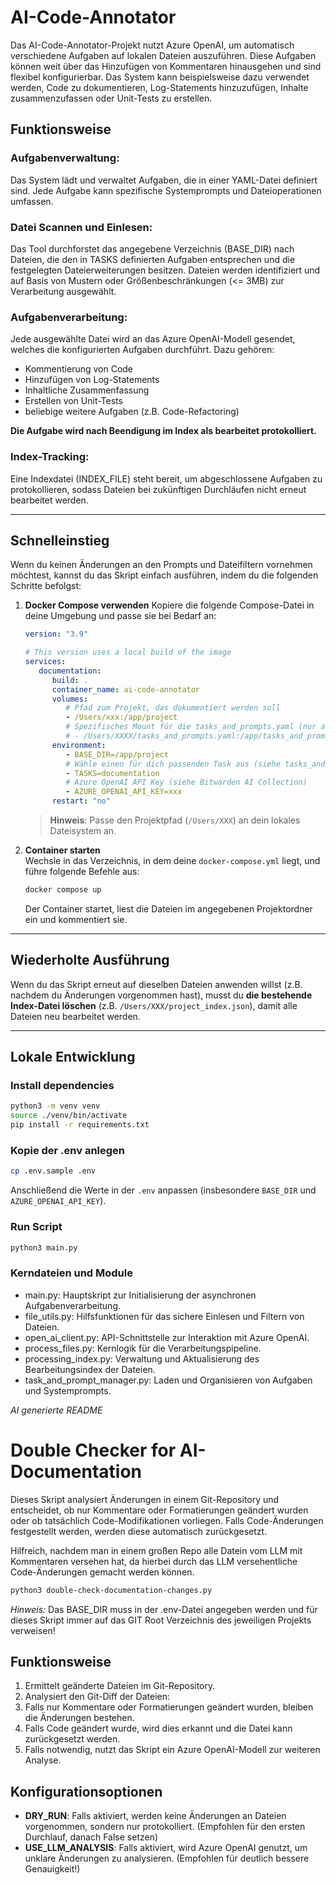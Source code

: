 # AI-Code-Annotator

Das AI-Code-Annotator-Projekt nutzt Azure OpenAI, um automatisch verschiedene Aufgaben auf lokalen Dateien auszuführen. Diese Aufgaben können weit über das Hinzufügen von Kommentaren hinausgehen und sind flexibel konfigurierbar. Das System kann beispielsweise dazu verwendet werden, Code zu dokumentieren, Log-Statements hinzuzufügen, Inhalte zusammenzufassen oder Unit-Tests zu erstellen.

## Funktionsweise
### Aufgabenverwaltung:
Das System lädt und verwaltet Aufgaben, die in einer YAML-Datei definiert sind. Jede Aufgabe kann spezifische Systemprompts und Dateioperationen umfassen.

### Datei Scannen und Einlesen:
Das Tool durchforstet das angegebene Verzeichnis (BASE_DIR) nach Dateien, die den in TASKS definierten Aufgaben entsprechen und die festgelegten Dateierweiterungen besitzen.
Dateien werden identifiziert und auf Basis von Mustern oder Größenbeschränkungen (<= 3MB) zur Verarbeitung ausgewählt.

### Aufgabenverarbeitung:
Jede ausgewählte Datei wird an das Azure OpenAI-Modell gesendet, welches die konfigurierten Aufgaben durchführt. Dazu gehören:
- Kommentierung von Code
- Hinzufügen von Log-Statements
- Inhaltliche Zusammenfassung
- Erstellen von Unit-Tests
- beliebige weitere Aufgaben (z.B. Code-Refactoring)

**Die Aufgabe wird nach Beendigung im Index als bearbeitet protokolliert.**

### Index-Tracking:
Eine Indexdatei (INDEX_FILE) steht bereit, um abgeschlossene Aufgaben zu protokollieren, sodass Dateien bei zukünftigen Durchläufen nicht erneut bearbeitet werden.

---

## Schnelleinstieg

Wenn du keinen Änderungen an den Prompts und Dateifiltern vornehmen möchtest, kannst du das Skript einfach ausführen, indem du die folgenden Schritte befolgst:

1. **Docker Compose verwenden**
   Kopiere die folgende Compose-Datei in deine Umgebung und passe sie bei Bedarf an:

   ```yaml
   version: "3.9"
   
   # This version uses a local build of the image
   services:
      documentation:
         build: .
         container_name: ai-code-annotator
         volumes:
            # Pfad zum Projekt, das dokumentiert werden soll
            - /Users/xxx:/app/project
            # Spezifisches Mount für die tasks_and_prompts.yaml (nur anzugeben, wenn du spezifische Tasks, Dateifilter oder eigene Aufgaben verwenden willst)
            # - /Users/XXXX/tasks_and_prompts.yaml:/app/tasks_and_prompts.yaml
         environment:
            - BASE_DIR=/app/project
            # Wähle einen für dich passenden Task aus (siehe tasks_and_prompts.yaml)
            - TASKS=documentation
            # Azure OpenAI API Key (siehe Bitwarden AI Collection)
            - AZURE_OPENAI_API_KEY=xxx
         restart: "no"
   ```

   > **Hinweis**: Passe den Projektpfad (`/Users/XXX`) an dein lokales Dateisystem an.
   
2. **Container starten**  
   Wechsle in das Verzeichnis, in dem deine `docker-compose.yml` liegt, und führe folgende Befehle aus:
   ```bash
   docker compose up
   ```
   Der Container startet, liest die Dateien im angegebenen Projektordner ein und kommentiert sie.

---

## Wiederholte Ausführung

Wenn du das Skript erneut auf dieselben Dateien anwenden willst (z.B. nachdem du Änderungen vorgenommen hast), musst du **die bestehende Index-Datei löschen** (z.B. `/Users/XXX/project_index.json`), damit alle Dateien neu bearbeitet werden.

---

## Lokale Entwicklung

### Install dependencies

```bash
python3 -m venv venv
source ./venv/bin/activate 
pip install -r requirements.txt
```

### Kopie der .env anlegen

```bash
cp .env.sample .env
```
Anschließend die Werte in der `.env` anpassen (insbesondere `BASE_DIR` und `AZURE_OPENAI_API_KEY`).

### Run Script

```bash
python3 main.py
```

### Kerndateien und Module
- main.py: Hauptskript zur Initialisierung der asynchronen Aufgabenverarbeitung.
- file_utils.py: Hilfsfunktionen für das sichere Einlesen und Filtern von Dateien.
- open_ai_client.py: API-Schnittstelle zur Interaktion mit Azure OpenAI.
- process_files.py: Kernlogik für die Verarbeitungspipeline.
- processing_index.py: Verwaltung und Aktualisierung des Bearbeitungsindex der Dateien.
- task_and_prompt_manager.py: Laden und Organisieren von Aufgaben und Systemprompts.

_AI generierte README_

# Double Checker for AI-Documentation
Dieses Skript analysiert Änderungen in einem Git-Repository und entscheidet, ob nur Kommentare oder Formatierungen geändert wurden oder ob tatsächlich Code-Modifikationen vorliegen. Falls Code-Änderungen festgestellt werden, werden diese automatisch zurückgesetzt.

Hilfreich, nachdem man in einem großen Repo alle Datein vom LLM mit Kommentaren versehen hat, da hierbei durch das LLM versehentliche Code-Änderungen gemacht werden können.

```bash
python3 double-check-documentation-changes.py
```

*Hinweis:* Das BASE_DIR muss in der .env-Datei angegeben werden und für dieses Skript immer auf das GIT Root Verzeichnis des jeweiligen Projekts verweisen!

## Funktionsweise
1. Ermittelt geänderte Dateien im Git-Repository.
2. Analysiert den Git-Diff der Dateien:
3. Falls nur Kommentare oder Formatierungen geändert wurden, bleiben die Änderungen bestehen.
4. Falls Code geändert wurde, wird dies erkannt und die Datei kann zurückgesetzt werden.
5. Falls notwendig, nutzt das Skript ein Azure OpenAI-Modell zur weiteren Analyse.

## Konfigurationsoptionen
- **DRY_RUN**: Falls aktiviert, werden keine Änderungen an Dateien vorgenommen, sondern nur protokolliert. (Empfohlen für den ersten Durchlauf, danach False setzen)
- **USE_LLM_ANALYSIS**: Falls aktiviert, wird Azure OpenAI genutzt, um unklare Änderungen zu analysieren. (Empfohlen für deutlich bessere Genauigkeit!)